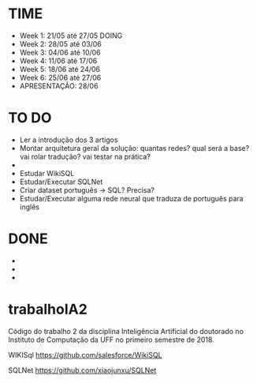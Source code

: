 # TIME
- Week 1: 21/05 até 27/05 DOING
- Week 2: 28/05 até 03/06
- Week 3: 04/06 até 10/06
- Week 4: 11/06 até 17/06
- Week 5: 18/06 até 24/06
- Week 6: 25/06 até 27/06
- APRESENTAÇÃO: 28/06

# TO DO
- Ler a introdução dos 3 artigos
- Montar arquitetura geral da solução: quantas redes? qual será a base? vai rolar tradução? vai testar na prática?
- 
- Estudar WikiSQL
- Estudar/Executar SQLNet
- Criar dataset português -> SQL? Precisa?
- Estudar/Executar alguma rede neural que traduza de português para inglês

# DONE
- 
- 
- 

# trabalhoIA2
Código do trabalho 2 da disciplina Inteligência Artificial do doutorado no Instituto de Computação da UFF no primeiro semestre de 2018.

WIKISql
https://github.com/salesforce/WikiSQL

SQLNet
https://github.com/xiaojunxu/SQLNet

